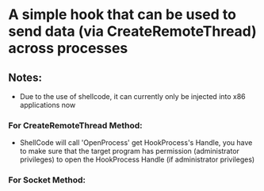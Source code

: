 # A simple hook that can be used to send data (via CreateRemoteThread) across processes
## Notes:
- Due to the use of shellcode, it can currently only be injected into x86 applications now
### For CreateRemoteThread Method:
- ShellCode will call 'OpenProcess' get HookProcess's Handle, you have to make sure that the target program has permission (administrator privileges) to open the HookProcess Handle (if administrator privileges)
### For Socket Method:
